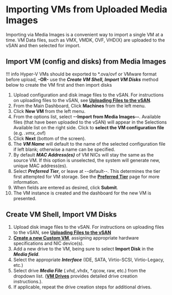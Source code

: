 # Importing VMs from Uploaded Media Images

Importing via Media Images is a convenient way to import a single VM at a time. VM Data files, such as VMX, VMDK, OVF, VHD(X) are uploaded to the vSAN and then selected for import.

## Import VM (config and disks) from Media Images

!!! info
    Hyper-V VMs should be exported to *.ova/ovf or VMware format before upload, **-OR-** use the ***Create VM Shell, Import VM Disks*** method below to create the VM first and then import disks

1. Upload configuration and disk image files to the vSAN. For instructions on uploading files to the vSAN, see [**Uploading Files to the vSAN**](/product-guide/storage/uploading-files-to-vsan).
2. From the Main Dashboard, Click **Machines** from the left menu.
3. Click **New VM** from the left menu.
4. From the options list, select **--Import from Media Images--**. Available files (that have been uploaded to the vSAN) will appear in the Selections Available list on the right side. Click to **select the VM configuration file** (e.g. *.vmx,*.ovf)
5. Click **Next** (bottom of the screen).
6. The ***VM Name*** will default to the name of the selected configuration file if left blank; otherwise a name can be specified.
7. By default ***MAC Address(es)*** of VM NICs will stay the same as the source VM. If this option is unselected, the system will generate new, unique MAC address(es).
8. Select ***Preferred Tier***, or leave at --default--. This determines the tier first attempted for VM storage. See the [**Preferred Tier**](/product-guide/storage/preferred-tiers) page for more information.
9. When fields are entered as desired, click **Submit**.
10. The VM instance is created and the dashboard for the new VM is presented.

## Create VM Shell, Import VM Disks

1. Upload disk image files to the vSAN. For instructions on uploading files to the vSAN, see [**Uploading Files to the vSAN**](/product-guide/storage/uploading-files-to-vsan)
2. [**Create a new Custom VM**](/product-guide/virtual-machines/creating-vms#create-a-new-custom-vm), assigning appropriate hardware specifications and NIC device(s).
3. Add a new drive to the VM, being sure to select **Import Disk** in the ***Media field***.
4. Select the appropriate ***Interface*** (IDE, SATA, Virtio-SCSI, Virtio-Legacy, etc.)
5. Select drive ***Media File*** (*.vhd,*.vhdx, *.qcow, raw, etc.) from the dropdown list. ([**VM Drives**](/product-guide/virtual-machines/vm-drives) provides detailed drive creation instructions.).
6. If applicable, repeat the drive creation steps for additional drives.
